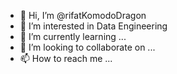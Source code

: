 - 👋 Hi, I’m @rifatKomodoDragon
- 👀 I’m interested in Data Engineering
- 🌱 I’m currently learning ...
- 💞️ I’m looking to collaborate on ...
- 📫 How to reach me ...

<!---
rifatKomodoDragon/rifatKomodoDragon is a ✨ special ✨ repository because its `README.md` (this file) appears on your GitHub profile.
You can click the Preview link to take a look at your changes.
--->
